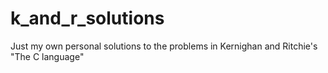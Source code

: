 k_and_r_solutions
=================

Just my own personal solutions to the problems in Kernighan and Ritchie's "The C language"
